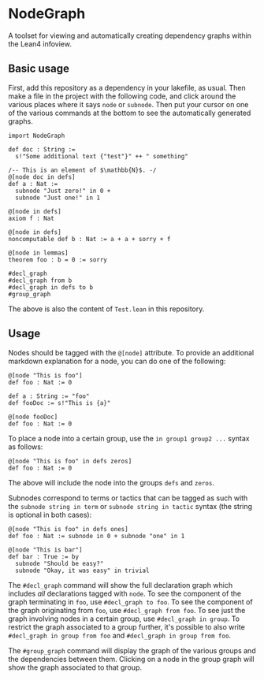 # NodeGraph

A toolset for viewing and automatically creating dependency graphs 
within the Lean4 infoview. 

## Basic usage

First, add this repository as a dependency in your lakefile, as usual.
Then make a file in the project with the following code, 
and click around the various places where it says `node` or `subnode`.
Then put your cursor on one of the various commands at the bottom to see 
the automatically generated graphs.

```lean
import NodeGraph

def doc : String :=
  s!"Some additional text {"test"}" ++ " something"

/-- This is an element of $\mathbb{N}$. -/
@[node doc in defs]
def a : Nat :=
  subnode "Just zero!" in 0 +
  subnode "Just one!" in 1

@[node in defs]
axiom f : Nat

@[node in defs]
noncomputable def b : Nat := a + a + sorry + f

@[node in lemmas]
theorem foo : b = 0 := sorry

#decl_graph
#decl_graph from b
#decl_graph in defs to b
#group_graph
```
The above is also the content of `Test.lean` in this repository.

## Usage

Nodes should be tagged with the `@[node]` attribute.
To provide an additional markdown explanation for a node, you can do one of the following:

```lean
@[node "This is foo"]
def foo : Nat := 0
```
```lean
def a : String := "foo"
def fooDoc := s!"This is {a}"

@[node fooDoc]
def foo : Nat := 0
```

To place a node into a certain group, use the `in group1 group2 ...` syntax as follows:
```lean
@[node "This is foo" in defs zeros]
def foo : Nat := 0
```
The above will include the node into the groups `defs` and `zeros`.

Subnodes correspond to terms or tactics that can be tagged as such with the `subnode string in term` or `subnode string in tactic` syntax (the string is optional in both cases): 
```lean
@[node "This is foo" in defs ones]
def foo : Nat := subnode in 0 + subnode "one" in 1 

@[node "This is bar"]
def bar : True := by
  subnode "Should be easy?"
  subnode "Okay, it was easy" in trivial
```

The `#decl_graph` command will show the full declaration graph which includes *all* declarations tagged with `node`.
To see the component of the graph terminating in `foo`, use `#decl_graph to foo`.
To see the component of the graph originating from `foo`, use `#decl_graph from foo`.
To see just the graph involving nodes in a certain group, use `#decl_graph in group`. 
To restrict the graph associated to a group further, it's possible to also write `#decl_graph in group from foo` and `#decl_graph in group from foo`.

The `#group_graph` command will display the graph of the various groups and the dependencies between them.
Clicking on a node in the group graph will show the graph associated to that group.